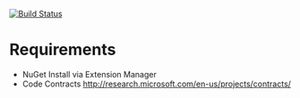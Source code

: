 ﻿[![Build Status](https://secure.travis-ci.org/exKAZUu/TreeDotNet.png?branch=master)](http://travis-ci.org/exKAZUu/TreeDotNet)

# Requirements
* NuGet
Install via Extension Manager
* Code Contracts
http://research.microsoft.com/en-us/projects/contracts/
